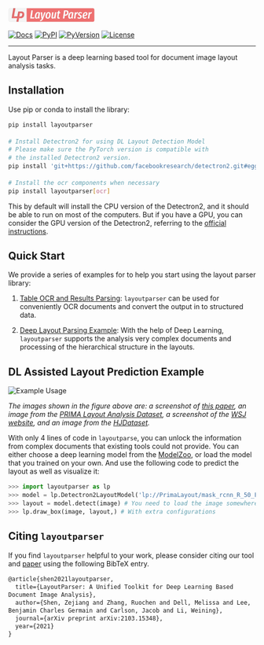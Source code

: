 <p align="left">
  <img src="https://github.com/Layout-Parser/layout-parser/raw/master/.github/layout-parser.png" alt="Layout Parser Logo" width="35%">
</p>

<p align="center">

[![Docs](https://readthedocs.org/projects/layout-parser/badge/)](https://layout-parser.readthedocs.io/en/latest/)
[![PyPI](https://img.shields.io/pypi/v/layoutparser?color=%23099cec&label=PyPI%20package&logo=pypi&logoColor=white)](https://pypi.org/project/layoutparser/)
[![PyVersion](https://img.shields.io/pypi/pyversions/layoutparser?color=%23099cec&
)](https://pypi.org/project/layoutparser/)
[![License](https://img.shields.io/pypi/l/layoutparser)](https://github.com/Layout-Parser/layout-parser/blob/master/LICENSE)

</p>

---

Layout Parser is a deep learning based tool for document image layout analysis tasks. 

## Installation 

Use pip or conda to install the library:
```bash
pip install layoutparser

# Install Detectron2 for using DL Layout Detection Model
# Please make sure the PyTorch version is compatible with
# the installed Detectron2 version. 
pip install 'git+https://github.com/facebookresearch/detectron2.git#egg=detectron2' 

# Install the ocr components when necessary 
pip install layoutparser[ocr]      
```
This by default will install the CPU version of the Detectron2, and it should be able to run on most of the computers. But if you have a GPU, you can consider the GPU version of the Detectron2, referring to the [official instructions](https://github.com/facebookresearch/detectron2/blob/master/INSTALL.md).

## Quick Start

We provide a series of examples for to help you start using the layout parser library: 

1. [Table OCR and Results Parsing](https://github.com/Layout-Parser/layout-parser/blob/master/examples/OCR%20Tables%20and%20Parse%20the%20Output.ipynb): `layoutparser` can be used for conveniently OCR documents and convert the output in to structured data. 

2. [Deep Layout Parsing Example](https://github.com/Layout-Parser/layout-parser/blob/master/examples/Deep%20Layout%20Parsing.ipynb): With the help of Deep Learning, `layoutparser` supports the analysis very complex documents and processing of the hierarchical structure in the layouts. 


## DL Assisted Layout Prediction Example 

![Example Usage](.github/example.png)

*The images shown in the figure above are: a screenshot of [this paper](https://arxiv.org/abs/2004.08686), an image from the [PRIMA Layout Analysis Dataset](https://www.primaresearch.org/dataset/), a screenshot of the [WSJ website](http://wsj.com), and an image from the [HJDataset](https://dell-research-harvard.github.io/HJDataset/).*

With only 4 lines of code in `layoutparse`, you can unlock the information from complex documents that existing tools could not provide. You can either choose a deep learning model from the [ModelZoo](https://github.com/Layout-Parser/layout-parser/blob/master/docs/notes/modelzoo.md), or load the model that you trained on your own. And use the following code to predict the layout as well as visualize it: 

```python
>>> import layoutparser as lp
>>> model = lp.Detectron2LayoutModel('lp://PrimaLayout/mask_rcnn_R_50_FPN_3x/config')
>>> layout = model.detect(image) # You need to load the image somewhere else, e.g., image = cv2.imread(...)
>>> lp.draw_box(image, layout,) # With extra configurations
```

## Citing `layoutparser`

If you find `layoutparser` helpful to your work, please consider citing our tool and [paper](https://arxiv.org/pdf/2103.15348.pdf) using the following BibTeX entry.

```
@article{shen2021layoutparser,
  title={LayoutParser: A Unified Toolkit for Deep Learning Based Document Image Analysis},
  author={Shen, Zejiang and Zhang, Ruochen and Dell, Melissa and Lee, Benjamin Charles Germain and Carlson, Jacob and Li, Weining},
  journal={arXiv preprint arXiv:2103.15348},
  year={2021}
}
```